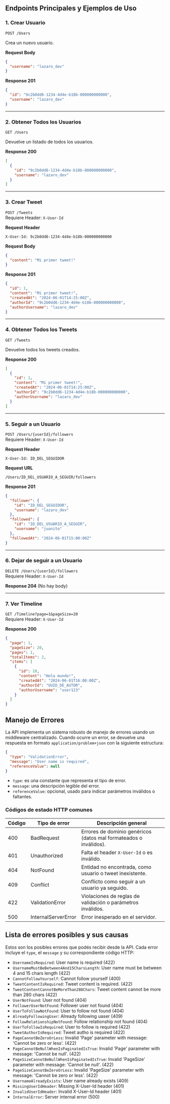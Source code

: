 ## Endpoints Principales y Ejemplos de Uso

### 1. Crear Usuario

`POST /Users`

Crea un nuevo usuario.

**Request Body**
```json
{
  "username": "lazaro_dev"
}
```

**Response 201**
```json
{
  "id": "9c2b0dd6-1234-4d4e-b18b-000000000000",
  "username": "lazaro_dev"
}
```

---

### 2. Obtener Todos los Usuarios

`GET /Users`

Devuelve un listado de todos los usuarios.

**Response 200**
```json
[
  {
    "id": "9c2b0dd6-1234-4d4e-b18b-000000000000",
    "username": "lazaro_dev"
  }
]
```

---

### 3. Crear Tweet

`POST /Tweets`  
Requiere Header: `X-User-Id`

**Request Header**
```
X-User-Id: 9c2b0dd6-1234-4d4e-b18b-000000000000
```

**Request Body**
```json
{
  "content": "Mi primer tweet!"
}
```

**Response 201**
```json
{
  "id": 1,
  "content": "Mi primer tweet!",
  "createdAt": "2024-06-01T14:25:00Z",
  "authorId": "9c2b0dd6-1234-4d4e-b18b-000000000000",
  "authorUsername": "lazaro_dev"
}
```

---

### 4. Obtener Todos los Tweets

`GET /Tweets`

Devuelve todos los tweets creados.

**Response 200**
```json
[
  {
    "id": 1,
    "content": "Mi primer tweet!",
    "createdAt": "2024-06-01T14:25:00Z",
    "authorId": "9c2b0dd6-1234-4d4e-b18b-000000000000",
    "authorUsername": "lazaro_dev"
  }
]
```

---

### 5. Seguir a un Usuario

`POST /Users/{userId}/followers`  
Requiere Header: `X-User-Id`

**Request Header**
```
X-User-Id: ID_DEL_SEGUIDOR
```

**Request URL**
```
/Users/ID_DEL_USUARIO_A_SEGUIR/followers
```

**Response 201**
```json
{
  "follower": {
    "id": "ID_DEL_SEGUIDOR",
    "username": "lazaro_dev"
  },
  "followed": {
    "id": "ID_DEL_USUARIO_A_SEGUIR",
    "username": "juanito"
  },
  "followedAt": "2024-06-01T15:00:00Z"
}
```

---

### 6. Dejar de seguir a un Usuario

`DELETE /Users/{userId}/followers`  
Requiere Header: `X-User-Id`

**Response 204**
(No hay body)

---

### 7. Ver Timeline

`GET /Timeline?page=1&pageSize=20`  
Requiere Header: `X-User-Id`

**Response 200**
```json
{
  "page": 1,
  "pageSize": 20,
  "pages": 1,
  "totalItems": 2,
  "items": [
    {
      "id": 10,
      "content": "Hola mundo!",
      "createdAt": "2024-06-01T16:00:00Z",
      "authorId": "UUID_DE_AUTOR",
      "authorUsername": "user123"
    }
  ]
}
```

## Manejo de Errores

La API implementa un sistema robusto de manejo de errores usando un middleware centralizado. Cuando ocurre un error, se devuelve una respuesta en formato `application/problem+json` con la siguiente estructura:

```json
{
  "type": "ValidationError",
  "message": "User name is required",
  "referenceValue": null
}
```

- `type`: es una constante que representa el tipo de error.
- `message`: una descripción legible del error.
- `referenceValue`: opcional, usado para indicar parámetros inválidos o faltantes.


### Códigos de estado HTTP comunes

| Código | Tipo de error               | Descripción general                                                         |
|--------|-----------------------------|-----------------------------------------------------------------------------|
| 400    | BadRequest                  | Errores de dominio genéricos (datos mal formateados o inválidos).          |
| 401    | Unauthorized                | Falta el header `X-User-Id` o es inválido.                                 |
| 404    | NotFound                    | Entidad no encontrada, como usuario o tweet inexistente.                    |
| 409    | Conflict                    | Conflicto como seguir a un usuario ya seguido.                             |
| 422    | ValidationError             | Violaciones de reglas de validación o parámetros inválidos.                 |
| 500    | InternalServerError         | Error inesperado en el servidor.                                            |

## Lista de errores posibles y sus causas

Estos son los posibles errores que podés recibir desde la API. Cada error incluye el `type`, el `message` y su correspondiente código HTTP:

- `UsernameIsRequired`: User name is required (422)
- `UsernameMustBeBetween4And15CharsLength`: User name must be between 4 and 15 chars length (422)
- `CannotFollowYourself`: Cannot follow yourself (400)
- `TweetContentIsRequired`: Tweet content is required. (422)
- `TweetContentCannotBeMoreThan280Chars`: Tweet content cannot be more than 280 chars (422)
- `UserNotFound`: User not found (404)
- `FollowerUserNotFound`: Follower user not found (404)
- `UserToFollowNotFound`: User to follow not found (404)
- `AlreadyFollowingUser`: Already following uaser (409)
- `FollowRelationshipNotFound`: Follow relationship not found (404)
- `UserToFollowIsRequired`: User to follow is required (422)
- `TweetAuthorIsRequired`: Tweet autho is required (422)
- `PageCannotBeZeroOrLess`: Invalid 'Page' parameter with message: 'Cannot be zero or less'. (422)
- `PageCannotBeNullWhenIsPaginatedIsTrue`: Invalid 'Page' parameter with message: 'Cannot be null'. (422)
- `PageSizeCannotBeNullWhenIsPaginatedIsTrue`: Invalid 'PageSize' parameter with message: 'Cannot be null'. (422)
- `PageSizeCannotBeZeroOrLess`: Invalid 'PageSize' parameter with message: 'Cannot be zero or less'. (422)
- `UsernameAlreadyExists`: User name already exists (409)
- `MissingUserIdHeader`: Missing X-User-Id header (401)
- `InvalidUserIdHeader`: Invalid X-User-Id header (401)
- `InternalError`: Server internal error (500)
